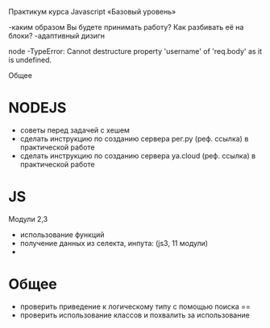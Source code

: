
Практикум курса Javascript «Базовый уровень»

-каким образом Вы будете принимать работу? Как разбивать её на блоки?
-адаптивный дизигн

node
-TypeError: Cannot destructure property 'username' of 'req.body' as it is undefined.

Общее

# NODEJS
- советы перед задачей с хешем
- сделать инструкцию по созданию сервера рег.ру (реф. ссылка) в практической работе
- сделать инструкцию по созданию сервера ya.cloud (реф. ссылка) в практической работе

# JS
Модули 2,3
- использование функций
- получение данных из селекта, инпута: (js3, 11 модули)
-


# Общее
- проверить приведение к логическому типу с помощью поиска ==
- проверить использование классов и похвалить за использование
